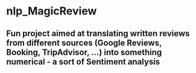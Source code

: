 # nlp_MagicReview
## Fun project aimed at translating written reviews from different sources (Google Reviews, Booking, TripAdvisor, ...) into something numerical - a sort of Sentiment analysis
